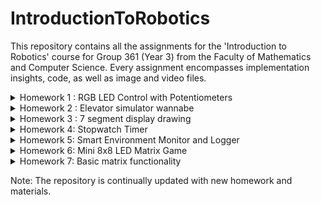 # IntroductionToRobotics

 This repository contains all the assignments for the 'Introduction to Robotics' course for Group 361 (Year 3) from the Faculty of Mathematics and Computer Science. Every assignment encompasses implementation insights, code, as well as image and video files.

<details>
  <summary> 
    Homework 1 : RGB LED Control with Potentiometers
  </summary>  

 ## RGB LED Control with Potentiometers


The homework contains:
  - The project requirements and description; 
  - A photo of the hardware setup;
  - A link to the video showcasing the functionality;
  - A link to the uploaded code;
 

### Objective
* Interface potentiometers with Arduino to control an RGB LED's individual channels - Red, Green, Blue.
* Learn to harness analog readings from potentiometers and utilize digital electronics techniques for LED control.
* Adhere to a consistent and clean coding style, ensuring the code is well-commented and easily understandable by peers and reviewers.

  
### Components Used
* 1 RGB LED 
* 3 potentiometers 
* Resistors and wires as necessary


### Technical Implementation
* Control each RGB channel of the LED using dedicated potentiometers.
* The Arduino interprets the analog readings from the potentiometers and then produces a mapped output to the RGB LED pins for precise color adjustments.


### Photos of the Hardware Setup
* A detailed view of the Arduino setup on a breadboard with the illuminated LED indicating its active state.

![RGB_ARDUINO_2](https://github.com/uantoniaa/IntroductionToRobotics/assets/93488180/2f1f4875-0148-47ac-bb2a-1f435fe4fd37)


### Code 

[Inspect the code here!](https://github.com/uantoniaa/IntroductionToRobotics/blob/80f7c4016df804830b67b5f0ae75f78f5ca3f558/Homeworks%20-%20Code/Homework-1.ino)



### Video 


[Watch the video here!](https://youtube.com/shorts/LWe2Eiy1l58?feature=share)


</details>

<details>
  <summary> 
    Homework 2 : Elevator simulator wannabe
  </summary>  
 
 ## Elevator simulator wannabe

The homework contains:
  - The project requirements and description; 
  - A photo of the hardware setup;
  - A link to the video showcasing the functionality;
  - A link to the uploaded code;

### Objective
* Simulate a 3-floor elevator control system using LEDs, buttons, and optionally, a buzzer with Arduino.
* Implement button debouncing techniques and coordinate multiple components to represent a real-world elevator system.

### Components Used
* LEDs (At least 4: 3 for the floors and 1 for the elevator’s operational state)
* Buttons (At least 3 for floor calls)
* Buzzer (1) - optional for Computer Science, mandatory for CTI
* Resistors and wires as necessary

### Technical Implementation
* Use LEDs to indicate the elevator's current floor and operational state.
* Incorporate buttons to simulate floor calls, leading to the elevator's movement towards the designated floor after a brief interval.
* Use the buzzer for feedback, indicating elevator movement, door closures, and arrival at the desired floor.
* Implement button debounce techniques to prevent accidental multiple calls.
* Ensure the elevator’s operational LED blinks during movement and remains static when stationary.

### Photos of the Hardware Setup
* A detailed view of the Arduino setup displaying the LEDs in their active state, buttons, and the buzzer.

![ELEVATOR_SIMULATOR](https://github.com/uantoniaa/IntroductionToRobotics/assets/93488180/983b39c9-f2fc-4554-9f30-db669c79cd1c)


### Code 

[Inspect the code here!](https://github.com/uantoniaa/IntroductionToRobotics/blob/80f7c4016df804830b67b5f0ae75f78f5ca3f558/Homeworks%20-%20Code/Homework-2.ino)

### Video 

[Watch the video here!](https://youtube.com/shorts/piyIdvtJ--A?feature=share)
</details>


<details>
  <summary> 
    Homework 3 : 7 segment display drawing
  </summary>  
 
 ## 7 segment display drawing

The homework contains:
  - The project requirements and description; 
  - A photo of the hardware setup;
  - A link to the video showcasing the functionality;
  - A link to the uploaded code;

### Task Requirements

- **General description:** Control a 7-segment display using a joystick to "draw" and toggle segments. Movement should be restricted to adjacent segments only.
- **Components:**
  - 1x 7-segment display
  - 1x Joystick module
  - Resistors and wires as needed
- **Initial Position:** Start with the decimal point (DP) on the display.
- **Functionality:**
  - The current position blinks irrespective of segment state.
  - Use the joystick to move between segment positions without "jumping" over segments.
  - Short pressing the joystick button toggles the segment state (ON/OFF).
  - Long pressing the joystick button resets the display, turning all segments OFF and returning to DP.
- **Interrupts:** Required for CTI students. 



## Objectives

The primary goals of this homework are to:

1. **Understand and Implement Direct Digital Control**: Utilize the digital input from a joystick to control the state of a digital output device, a 7-segment display, in real-time.

2. **Develop Efficient Code**: Create a program that responds to user input without the use of blocking functions such as `delay()`, which can prevent real-time interaction. Instead, use `millis()` or `micros()` to manage timing without halting the execution of the code.

3. **Practice Debouncing**: Implement software debouncing for the joystick button to ensure accurate detection of short and long presses without false triggering due to contact bounce.

4. **Learn to Use Interrupts**: For CTI students, an objective is to correctly utilize interrupts to process the joystick input, thereby learning about interrupt service routines and their role in embedded systems. For Computer Science students, this serves as an additional challenge.

5. **Algorithm Development**: Devise algorithms to navigate between adjacent segments on the 7-segment display in a controlled and predictable manner, as per the given movement table, ensuring that the transitions are logical and do not "jump" over segments.

6. **Implement State Toggle through User Input**: Use the joystick button to toggle the state of the segments on the display, allowing the user to "draw" by turning segments on and off.

7. **Design a User Reset Feature**: Implement a reset functionality that, upon a long press of the joystick button, turns off all segments and resets the display position to the decimal point (DP).

8. **Creative Expansion**: Encourage creative thinking by allowing for bonus points on the addition of extra features such as sounds, lights, or other interactive components.

Through the completion of these objectives, students will gain hands-on experience with direct control of hardware, software debouncing, interrupt handling, and state management, all of which are foundational concepts in robotics and embedded systems programming.

### Photos of the Hardware Setup
* A detailed view of the Arduino setup.

![7 segment display drawing](https://github.com/uantoniaa/IntroductionToRobotics/assets/93488180/80b6ad45-ab9a-4d28-a5f8-fe9cdf6f4b23)
)


### Code 

[Inspect the code here!](https://github.com/uantoniaa/IntroductionToRobotics/blob/c60f9609c446237807a38a9e6778f6c4cd2ae9d2/Homeworks%20-%20Code/Homework-3.ino)



### Video 

[Watch the video here!](https://youtube.com/shorts/gSbU59CDnUo?feature=share)
</details>


<details>
  <summary> 
    Homework 4:  Stopwatch Timer
  </summary>  


 ## Stopwatch timer

The homework contains:
  - The project requirements and description; 
  - A photo of the hardware setup;
  - A link to the video showcasing the functionality;
  - A link to the uploaded code;

### Objective
* The primary goal of this assignment is to create a functional and interactive stopwatch timer using a 4-digit 7-segment display and three buttons. This task will challenge students to apply their skills in digital electronics, programming logic, and user interface design.

  ### Technical Implementation
*The 4-digit 7-segment display should start at "000.0".
Button functionalities:
*Button 1: Start/pause.
*Button 2: Reset (in pause mode) or reset saved laps (in lap viewing mode).
*Button 3: Save lap (in counting mode) or cycle through last saved laps (up to 4 laps).

### Photos of the Hardware Setup
* A detailed view of the Arduino setup displaying the LEDs in their active state, buttons, and the buzzer.

![Stopwatch Timer](https://github.com/uantoniaa/IntroductionToRobotics/assets/93488180/6278af40-7dc6-45fc-ad39-4c50e5614d98)


### Code 

[Inspect the code here!](https://github.com/uantoniaa/IntroductionToRobotics/blob/a64797d8e8da7022f92dc4f8bf1d0e35e4d69b4c/Homeworks%20-%20Code/Homework-4.ino)

### Video 

[Watch the video here!](https://youtube.com/shorts/PJygiogoYvA?si=OAt7j-lUY0WDj-IZ)
</details>

<details>
  <summary> 
    Homework 5: Smart Environment Monitor and Logger
  </summary>  

## Smart Environment Monitor and Logger

The homework contains:
  - The project requirements and description; 
  - A photo of the hardware setup;
  - A link to the video showcasing the functionality;
  - A link to the uploaded code;

### Objective
* Develop a "Smart Environment Monitor and Logger" using Arduino.
* Utilize various sensors to gather environmental data, log this data into EEPROM, and provide feedback via an RGB LED.
* Implement a user interface through a Serial Menu.

### Components Used
* Arduino Uno Board
* Ultrasonic Sensor (HC-SR04)
* LDR (Light-Dependent Resistor)
* RGB LED
* Resistors as needed
* Breadboard and connecting wires
* (Optional) Additional sensors/components for extended functionality

### Technical Implementation
* Integrate sensor readings and memory management for environmental monitoring.
* Implement Serial Communication for user interaction and system configuration.
* Establish a menu system for adjusting sensor settings and viewing logged data.
* Provide visual feedback using an RGB LED based on sensor readings and thresholds.



### Photos of the Hardware Setup
* A detailed view of the Arduino setup with sensors and the RGB LED.

![Smart_Environment_Monitor_Setup](https://github.com/uantoniaa/IntroductionToRobotics/assets/93488180/8bd71ee8-0d3c-4478-af17-2ac16ae51ef6)


### Code 

[Inspect the code here!](https://github.com/uantoniaa/IntroductionToRobotics/blob/main/Homeworks%20-%20Code/Homework-5.ino)

### Video 

[Watch the video here!](https://youtu.be/6L7syGTK26M?si=1O16G_nDEn6O_oeO)


</details>

<details>
  <summary> 
    Homework 6: Mini 8x8 LED Matrix Game
  </summary> 

## Mini 8x8 LED Matrix Game

The homework contains:

 - The project requirements and description;
 - A photo of the hardware setup;
 - A link to the video showcasing the functionality;
 - A link to the uploaded code;

### Objective
* Create an interactive game on an 8x8 LED matrix, incorporating elements like a player, bombs/bullets, and walls.
* Explore creativity and programming skills by designing a game with a unique concept and engaging mechanics.


### Components Used
* Arduino Uno Board
* Joystick
* 8x8 LED Matrix
* MAX7219 LED Driver
* Resistors and capacitors as needed
* Breadboard and connecting wires
* (Optional) Additional sensors/components for extended functionality (I didn't use)

### Technical Implementation
* Utilize the 8x8 LED matrix for game display.
* Implement controls using a joystick to navigate the player across the matrix.
* Program different blinking patterns for various game elements (player, bombs/bullets, walls).
* Ensure smooth control and logical placement of walls and other elements in the game.

 
### Photos of the Hardware Setup
* A detailed view of the Arduino setup with the 8x8 LED Matrix and controls.
8x8 LED Matrix Game

![8x8 LED Matrix Game](https://github.com/uantoniaa/IntroductionToRobotics/assets/93488180/03a89de9-a496-478c-b2b9-3daf4b44c0b8)



### Code 

[Inspect the code here!](https://github.com/uantoniaa/IntroductionToRobotics/blob/main/Homeworks%20-%20Code/Homework-6.ino)

### Video 

[Watch the video here!](https://youtu.be/q8Z4gM8RU_o)


</details>




<details>
  <summary> 
    Homework 7:  Basic matrix functionality
  </summary> 
 
##  Basic matrix functionality

The homework contains:

 - The project requirements and description;
 - A photo of the hardware setup;
 - A link to the video showcasing the functionality;
 - A link to the uploaded code;

### Objective
* Develop basic matrix functionality for an 8x8 LED Matrix game.
* Implement a user interface with an introductory message, settings menu, and end game message.
* Enhance the game experience with dynamic gameplay elements such as time tracking, level progression, and lives.


### Components Used
* Arduino Uno Board
* Joystick
* 8x8 LED Matrix
* MAX7219 LED Driver
* Resistors and capacitors as needed
* Breadboard and connecting wires
* LCD LED
* (Optional) Additional sensors/components for extended functionality (I didn't use)

### Task Requirements
1. **Intro Message**: Display a greeting message when the game starts.
2. **Menu Options**:
   - *Start Game*: Begins the game at the initial level.
   - *Settings*: 
     - LCD brightness control with EEPROM save/load feature.
     - Matrix brightness control with EEPROM save/load feature.
   - *About*: Information about the game's creators, including the game name, author, and a GitHub link.
3. **End Message**: Show a message at the game's conclusion and wait for user interaction to return to the main menu.
4. **Gameplay Features**:
   - Display dynamic game details like time, level, and lives.
   - Implement an end game/level functionality with a concluding message.


 
### Photos of the Hardware Setup
* A detailed view of the Arduino setup with the 8x8 LED Matrix, LCD LED and controls.
8x8 LED Matrix Game

![8x8 LED Matrix Game](https://github.com/uantoniaa/IntroductionToRobotics/assets/93488180/e2f2ebdf-f867-4767-a73d-e6068ed73f00)


### Code 

[Inspect the code here!](https://github.com/uantoniaa/IntroductionToRobotics/blob/main/Homeworks%20-%20Code/Homework-7.ino)

### Video 

[Watch the video here!](https://youtube.com/shorts/3U1ponJdBFM?si=txwzC9yQKrqHgWDE )

</details>

Note: The repository is continually updated with new homework and materials. 

